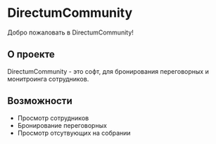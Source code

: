 # DirectumCommunity

Добро пожаловать в DirectumCommunity!

## О проекте

DirectumCommunity - это софт, для бронирования переговорных и монитроинга сотрудников.

## Возможности

- Просмотр сотрудников
- Бронирование переговорных
- Просмотр отсутвующих на собрании
